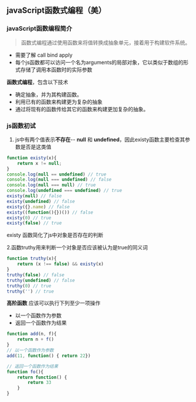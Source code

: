 ## javaScript函数式编程（美）

### javaScript函数编程简介
>函数式编程通过使用函数来将值转换成抽象单元，接着用于构建软件系统。

* 需要了解 call bind apply <br>
* 每个js函数都可以访问一个名为arguments的局部对象，它以类似于数组的形式存储了调用本函数时的实际参数

**函数式编程**，包含以下技术

* 确定抽象，并为其构建函数。
* 利用已有的函数来构建更为复杂的抽象
* 通过将现有的函数传给其它的函数来构建更加复杂的抽象。

### js函数初试
1. js中有两个值表示**不存在**-- **null** 和 **undefined**，因此existy函数主要检查其参数是否是这类值
```js
function existy(x){
    return x != null;
}
console.log(null == undefined) // true
console.log(null === undefined) // false
console.log(null === null) // true
console.log(undefined === undefined) // true
existy(null) // false
existy(undefined) // false
existy({}.name) // false
existy((function(){})()) // false
existy(0) // true
existy(false) // true
```
existy 函数简化了js中对象是否存在的判断

2.函数truthy用来判断一个对象是否应该被认为是true的同义词
```js
function truthy(x){
    return (x !== false) && existy(x)
}
truthy(false) // false
truthy(undefined) // false
truthy(0) // true
truthy('') // true
```

**高阶函数** 应该可以执行下列至少一项操作

* 以一个函数作为参数
* 返回一个函数作为结果

```js
function add(n, f){
    return n + f()
}
// 以一个函数作为参数
add(11, function() { return 22})

// 返回一个函数作为结果
function fo(){
    return function() {
        return 33
    }
}

```
